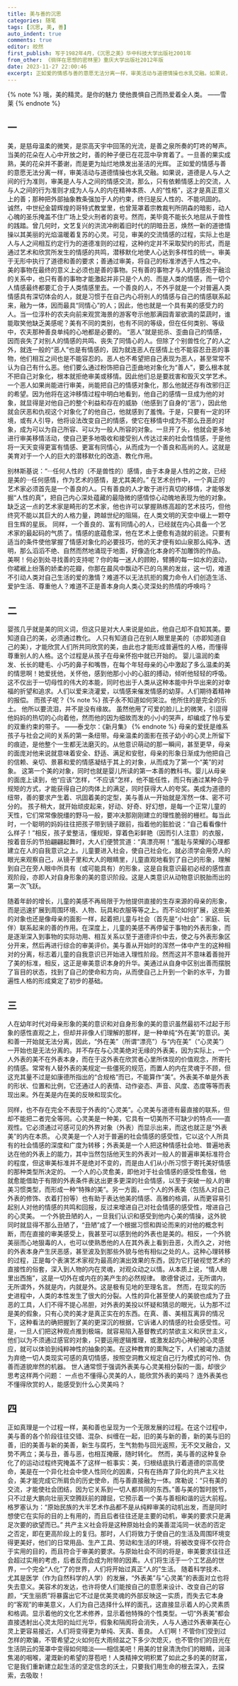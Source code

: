 ```yaml
---
title: 美与善的沉思
categories: 随笔
tags: [沉思, 美, 善]
auto_indent: true
comments: true
editor: 皎然
first_publish: 写于1982年4月，《沉思之美》华中科技大学出版社2001年
from_other: 《徜徉在思想的密林里》重庆大学出版社2012年版
date: 2023-11-27 22:00:46
excerpt: 正如爱的情感与善的意愿无法分离一样，审美活动与道德情操也水乳交融。如果说，道德是人与人之间的行为准则，审美是人与人之间的情感交流，那么，只有依赖情感上的交流，人与人之间的行为准则才成为人与人的内在精神本质、人的“性格”，这才是真正意义上的善；那种把外部抽象教条强加于人的约束，终归是反人性的、不能巩固的。
---
```

{% note %}
哦，美的精灵。是你的魅力
使他畏惧自己而热爱着全人类。
——雪莱
{% endnote %}
## 一
美，是慈母温柔的微笑，是崇高天宇中回荡的光流，是善之泉所奏的叮咚的琴声。
当美的花朵在人心中开放之时，善的种子便已在花蕊中孕育着了。一旦善的果实成熟，美的花朵并不萎谢，而是更为灿烂地焕发出圣洁的光辉。
正如爱的情感与善的意愿无法分离一样，审美活动与道德情操也水乳交融。如果说，道德是人与人之间的行为准则，审美是人与人之间的情感交流，那么，只有依赖情感上的交流，人与人之间的行为准则才成为人与人的内在精神本质、人的“性格”，这才是真正意义上的善；那种把外部抽象教条强加于人的约束，终归是反人性的、不能巩固的。
诚然，中世纪金碧辉煌的哥特式教堂里，也曾笼罩着宗教裁判所阴森的暗影，动人心魄的圣乐掩盖不住广场上受火刑者的哀号。然而，美毕竟不能长久地屈从于兽性的践踏。曾几何时，文艺复兴的洪流冲刷着旧时代的阴暗丑恶，焕然一新的道徳情操以其美丽的光焰温暖着复苏的心灵。可见，审美的交流情感的过程，实际上也是人与人之间相互约定行为的道德准则的过程，这种约定并不采取契约的形式，而是通过艺术和欣赏所发生的情感的共鸣，潜移默化地使人心达到多样性的统一。审美于无形中执行了道德和善的要求；善通过审美，将自己的标准渗透于人性之中。
美的事物在最终的意义上必须也是善的事物。只有善的事物才与人的情感处于融洽的关系中，也只有善的事物才能激起并非只是个人的、而是人类的情感，而一切个人情感最终都要汇合于人类情感里去。一个善良的人，不外乎就是一个对普遍人类情感具有深切体会的人，就是习惯于在自己内心将别人的情感与自己的情感联系起来，融为一体，因而最具“同情心”的人；因此，他也就是一个具有美的感受力的人。当一位淳朴的农夫向前来观赏海景的游客夸示他那满园青翠欲滴的菜蔬时，谁能取笑他缺乏美感呢？美有不同的类别，也有不同的等级，但在任何类别、等级中，农夫那种善良单纯的心地都是必要的。
“恶人”就是扼杀、歪曲自己的情感，因而丧失了对别人的情感的共鸣、丧失了同情心的人。但除了个别兽性化了的人之外，就连一般的“恶人”也是有情感的，因为就连恶人在感情上也不能容忍丑恶的事物，他们相互之间也是不能容忍的。恶人也不希望把自己表现为恶人，甚至常常不认为自己有什么恶。他们要么通过粉饰把自己歪曲地对象化为“善人”，要么根本就不把自己对象化，根本就拒绝审美或移情。因此他们总是要戕害和毁灭文学艺术。
一个恶人如果尚能进行审美，尚能把自己的情感对象化，那么他就还存有改邪归正的希望。因为他将在这沖移情过程中明白地看到，他自己的感情一旦成为他的对象，就显得是对他自己的整个利益和存在的威胁（他感到了自身的“恶”），因此他就会厌恶和仇视这个对象化了的他自己，他就感到了羞愧。于是，只要有一定的环境，或有人引导，他将设法改变自己的情感，使它在移情中成为不那么丑恶的对象，成为可以为自己所容、可以为一般人所容的对象。一旦开了头，他就会更多地进行审美移情活动，使自己更多地吸收和接受别人传达过来的社会性情感，于是他将一天天变得更富有情感、更富有同情心，从而成为一个善良和高尚的人。这就是美育对于一个人的巨大的潜移默化的改造、教化作用。

别林斯基说：“···任何人性的（不是兽性的）感情，由于本身是人性的之故，已经是美的···任何感情，作为艺术的感情，是尤其美的。”
在艺术创作中，一个真正的艺术家必须首先是一个善良的人。只有善良的人才敢于进行真切的移情，才能够发掘“人性的真”，把自己内心深处蕴藏的最隐微的感情惊心动魄地表现为他的对象。缺乏这一点的艺术家是畸形的艺术家，他也许可以掌握熟练高超的艺术技巧，但他终究不能以其巨大的人格力量，跨越世纪的阻隔，在人类文明的天空中缀上一颗夺目生辉的星辰。
同样，一个善良的、富有同情心的人，已经就在内心具备一个艺术家的最起码的气质了。情感的底蕴愈深，他在艺术上便愈有造就的前途。只要有适当的条件使他掌握了情感对象化的必要技巧，他的天才便有如山泉那么纯净、透明，那么滔滔不绝、自然而然地涌现于地面，好像造化本身的不加雕饰的作品。
美啊！何必到处寻找善的支持呢？你的每一迷人的顾盼，臂膊的每一如水的波动，你裙裾上纷落的娇柔的花瓣，你那在晨风中飘动不已的乌黑的发丝，这一切，难道不引动人类对自己生活的爱的激情？难道不以无法抗拒的魔力命令人们创造生活、爱护生活、尊重他人？难道不正是善本身向人类心灵深处的热情的呼唤吗？
## 二
婴孩几乎就是美的同义词，但这只是对大人来说是如此，他自己却不自知其美。要知道自己的美，必须通过教化。
人只有知道自己在别人眼里是美的（亦即知道自己的美），才能欣赏人们所共同欣赏的美，由此也才能形成普遍性的人格，而懂得尊重别人的人格。这个过程是从孩子在母亲怀抱中就已开始的。
婴儿温润的柔发、长长的睫毛、小巧的鼻子和嘴唇，在每个年轻母亲的心中激起了多么温柔的美的情思啊！她爱抚他，关怀他，感到他那小小的心脏的搏动，倾听他轻轻的呼吸。这不仅出于一切母性的伟大的本能，同时也出于人类从这种本能中升华出来的对幸福的折望和追求。人们以爱来浇灌爱，以情感来催发情感的幼芽。人们期待着精神的报偿。
而孩子呢？
{% note %}
孩子永不知道如何哭泣。他所住的是完全的乐土。
他所以要流泪，并不是没有缘故。
虽然他用了可爱的脸儿上的微笑，引逗得他妈妈的热切的心向着他，然而他的因为细故而发的小小的哭声，却编成了怜与爱的双重约束的带子。
——泰戈尔：《新月集》
{% endnote %}
母亲的爱抚是维系孩子与社会之间的关系的第一条纽带。母亲温柔的面影在孩子幼小的心灵上所留下的痕迹，是他整个一生都无法磨灭的。从他意识萌动的那一瞬间，甚至更早，母亲的面庞对他来说就意味着安全、舒适、满足和安慰，母亲的形象日渐成为他把自己的信赖、亲切、景慕和爱的情感凝结于其上的对象，从而成为了第一个“美”的对象。
这第一个美的对象，同时也就是婴儿所读的第一本善的教科书。婴儿从母亲的面庞上读到，他“应该”怎样，“不应该”怎样，他不能任性，而只有通过某种合乎规矩的方式，才能获得自己的肉体上的满足，同时获得大人的夸奖。美成为道德的纽带，善的要求产生着、巩固着美的定型，美与善从一开始就是浑然一体、密不可分的。
孩子稍大，就开始顽皮起来，好动、好奇、好幻想，是每一个正常儿童的天性，它们常常像脱缰的野马一般，要冲决那刚刚建立的理性脆弱的栅栏。每当此时，一个聪明的妈妈往往把孩子带到镜子跟前，指着他的脏脸说：“自己看看像什么样子！”相反，孩子爱整洁，懂规矩，穿着色彩鲜艳（因而引人注意）的衣服，按着音乐的节拍翩翩起舞时，大人们便赞赏道：“真漂亮啊！”羞耻与荣耀的心理都建立在人的自我意识之上。儿童要进入社会，使自己社会化，就必须学会用旁人的眼光来观察自己，从镜子里和大人的眼睛里，儿童直观地看到了自己的形象，理解到自己在旁人眼中所具有（或可能具有）的形象，这是自我意识最初必经的感性直观阶段，亦即人对自身形象的美的意识阶段。这是人类意识从动物意识脱胎而出的第一次飞跃。

随着年龄的增长，儿童的美感不再局限于为他提供直接的生存来源的母亲的形象，而是迅速扩展到周围环境、人物、玩具和衣服等等之上。而不论如何扩展，这些美的对象也还是像母亲的面影一样，起着把儿童与社会（首先是“小社会”：家庭、玩伴）联系起来的善的作用。在深度上，儿童的美感不再停留于事物的外表形象，而是逐渐深入到事物的实际功用、相互关系以至于道德评价中去，使之与外表形象区分开来，然后再进行综合的审美评价。美与善从开始时的浑然一体中产生的这种相对的分离，标志着儿童的自我意识已开始进入理性阶段。然而这并不意味着善抛开了美的标准，相反，这正是审美意识本身的升华。美通过从自身中区别出善而摆脱了盲目的状态，找到了自己的使命和方向，从而使自己上升到一个新的水平，为普遍性人格的形成奠定了初步的基础。
## 三
人在幼年时代对母亲形象的美的意识和对自身形象的美的意识虽然最初不过起于形象的感性直观之上，但却并非像人们理解的那样，是一种单纯“外在美”的意识。美和善一开始就无法分离，因此，“外在美”（所谓“漂亮”）与“内在美”（“心灵美”）一开始也是无法分离的。并不存在与心灵美绝对无缘的外表美，因为实际上，一个人外表的美不在外表本身，而在于这外表在欣赏者心里所体现的价值观念，所寄托的情感。常常有人替外表的美规定一些僵死的规范，而置人的内在灵魂于不顾，但这充其量不过是如康德所指出的“合规格”而已，不能算作“美”。外表美不单是外表的形状、位置和比例，它还通过人的表情、动作姿态、声音、风度、态度等等而表现出来。外在美是内在美的反映和现实化。

同样，也不存在完全不表现于外表的“心灵美”。心灵美与道德有最直接的联系，但却不能把二者完全等同。心灵美是一种美，它具有一切美所不可缺少的特点——直观性。它必须通过可感可见的外界对象（外表）而显示出来，而这也就正是“外表美”的内在本质。
心灵美是一个人对于普遍的社会情感的感受性，它以这个人所具有的社会情感的深度和广度为转移；外表美是一个人把这种情感社会地、普遍地表达在他的外表上的能力，其中当然包括他天生的外表对一般人的普遍审美标准符合的程度，但这审美标准并不是绝对不变的，而是由人们从小所习惯于寄托美好情感的那种类型所决定的。
一个人的心灵愈美，即他对于社会情感的感受性愈强，他就愈能借助于有限的外表条件表达出更多更深的社会情感，以至于突破一般人的审美习惯类型，而形成一种“特殊的美”。另一方面，一个人的外表美（包括人对自己外表的修饰、衣着打扮等）也有助于表达他美的情感、高雅的格调，从而更容易引起别人对他的情感的共鸣和回报，反过来增进自己对社会情感的感受性，增进自己的心灵美。
一个外貌丑陋的人，一旦我们认识和感受到他内心美的情操，这外貌同时就显得不那么丑陋了，“丑陋”成了一个根据习惯和舆论而来的对他的概念判断，而在直接的审美感受上，我甚至可以感到他的外表也是美的。相反，一个外貌美丽而心地狠毒的人，也可以使熟悉他的人在其外表上看到丑恶，久而久之，对他的外表本身产生厌恶感，甚至波及到那些外貌与他有相似之处的人。这种心理转移的过程，正是每个表演艺术家视为最高的演出效果的东西，因为它打破视觉艺术的直接性的俗套，深入到人物的内在灵魂，对观众动之以情。从本质上说，“情人眼里出西施”，这是一切外在或内在的美产生的必然规律。
歌德曾说过，无所谓内，无所谓外，外就是内，内就是外。这是极有见地的至理名言。
然而，在现实的历史进程中，人类的本性发生了很大的分裂。人性的异化甚至使人的美貌也成为了丑恶的工具，人们不得不提心吊胆，对外表的美投以怀疑和猜忌的眼光，认为那不过是美的假象，只有心灵的美才是真正实在的东西。在真、善、美相互离异的情况下，这种看法的确把握到了美的更深沉的根据，它诉诸人的情感的社会感受性。可是，一旦人们把这种观点推到极端，就容易陷入基督教式的禁欲主义和厌世主义，他们以为不须通过感官的对象，只要运用逻辑推理，或激发起内心神秘的心灵感应，就可以体验到纯粹神性的抽象的美。在这种教育的熏陶之下，人们被竭力造就为弃绝一切人类现实可感的真切情感，按照空洞教义规定自己行为模式的可怜、伪善而道貌岸然的机器。
世人通常惯于强调外表美与心灵美相分裂的一面，却很少思考这样两个问题：
一点也不懂得心灵美的人，能欣赏外表的美吗？
连外表美也不懂得欣赏的人，能感受到什么心灵美吗？
## 四
正如真理是一个过程一样，美和善也呈现为一个无限发展的过程。在这个过程中，美与善的各个阶段往往交错、混杂、纠缠在一起，旧的美与新的善，新的美与旧的善，旧的美善与新的美善，新生与腐朽，生气勃勃与回光返照，无不交叉融合，又势不两立；美与丑，善与恶，也相互掩蔽，随时转化。
然而，美与善的这种复杂化了的运动过程终究掩盖不了这样一桩事实：美，归根结底执行着道德的崇高使命，美是在一个异化社会中使人性同化的因素，只有在扬弃了异化的共产主义社会，美才能完成它所肩负的历史使命，而与善直接融为一体。席勒说：“只有美的交流，才能使社会团结，因为它关系到一切人都共同的东西。”善与美的暂时脱节，只不过是大鹏向壮丽天空腾跃前的蹲屈，它预示着一个美与善相和谐的远大前程。
格罗塞认为：“原始民族的大半艺术作品都不是从纯粹审美的动机出发，而是同时想使它在实际的目的上有用的，而且后者往往还是主要的动机，审美的要求只是满足次要的欲望而已。”
共产主义社会将是这种原始社会的美善混沌同一状态的否定之否定，即在更高阶段上的复归。那时，人们将致力于使自己的生活及周围环境变得更美好，他们的日常用品、生产工具、劳动和生活的环境，将被改变得不仅符合于实用的目的，而且符合于审美的要求。与原始社会不同的将是，审美要求往往还会超过实用的考虑，后者反而会成为附带的因素。人们将生活于一个工艺品的世界，一个完全“人化”了的世界，人们将开始过真正“人的”生活。
随着科学技术、尤其是医学（作为自然科学的人学）的发展，“外表美”与“心灵美”的表面对立也将失去意义。美容术的发达，也许将使人们能按自己的意愿来设计、改变自己的容颜，“天生丽质”将暴露出它不过是优美灵魂的外部反映这一实质，而失去它本身的“客观”的审美意义，人们为自己选择什么样的面孔，这直接显示着人的心灵素质和格调。显示着他的文化艺术修养，显示着他特殊的个性类型。一切“外表美”都会直接透射出心灵太阳的灿烂光华，假象和隔阂将会消失，人与人通过外表审美在心灵上更容易接近，人们将变得更为单纯、天真、善良。
人们啊！不管你们受到过怎样的欺骗，不管希望之火如何在大雨倾盆之下多少次熄灭，也不管你们的目光在生活阴云的笼罩中变得如何暗淡——相信美吧！用美的甘泉清洗你们的眼睛，润泽焦渴的咽喉，灌溉新的希望的芽苞吧！人类精抻文明积累了如此之多的美的财富，它是我们重新建立起生活的坚定信念的沃土，只要我们用生命的根去深入，去探索，去吸取！
